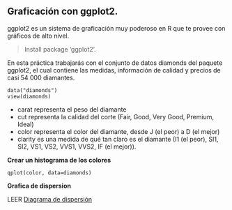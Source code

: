 ## Graficación con ggplot2.

ggplot2 es un sistema de graficación muy poderoso en R que te provee con gráficos de alto nivel.

> Install package ‘ggplot2’.

En esta práctica trabajarás con el conjunto de datos diamonds del paquete ggplot2, el cual contiene las medidas, información de calidad y precios de casi 54 000 diamantes.

```
data("diamonds")
view(diamonds)
```
* carat representa el peso del diamante
* cut representa la calidad del corte (Fair, Good, Very Good, Premium, Ideal)
* color representa el color del diamante, desde J (el peor) a D (el mejor)
* clarity es una medida de qué tan claro es el diamante (I1 (el peor), SI1, SI2, VS1, VS2, VVS1, VVS2, IF (el mejor)).

**Crear un histograma de los colores**
```
qplot(color, data=diamonds)
```
**Grafica de dispersion**

LEER [Diagrama de dispersión](https://es.wikipedia.org/wiki/Diagrama_de_dispersi%C3%B3n)
